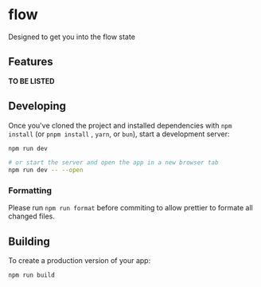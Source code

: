 # flow

Designed to get you into the flow state

## Features
**TO BE LISTED**

## Developing

Once you've cloned the project and installed dependencies with `npm install` (or `pnpm install` , `yarn`, or `bun`), start a development server:

```bash
npm run dev

# or start the server and open the app in a new browser tab
npm run dev -- --open
```

### Formatting
Please run `npm run format` before commiting to allow prettier to formate all changed files.

## Building

To create a production version of your app:

```bash
npm run build
```
